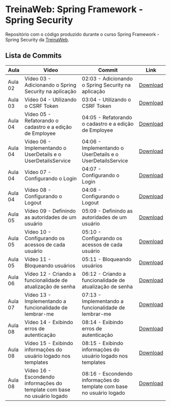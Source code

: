 # TreinaWeb: Spring Framework - Spring Security

Repositório com o código produzido durante o curso Spring Framework - Spring Security da [TreinaWeb](https://treinaweb.com.br/).

## Lista de Commits

| Aula    | Video                                                                    | Commit                                                                | Link                                                                                                                       |
| ------- | ------------------------------------------------------------------------ | --------------------------------------------------------------------- | -------------------------------------------------------------------------------------------------------------------------- |
| Aula 02 | Vídeo 03 - Adicionando o Spring Security na aplicação                    | 02:03 - Adicionando o Spring Security na aplicação                    | [Download](https://github.com/treinaweb/treinaweb-spring-security-v2/archive/292c4632b076ae66613439b1290f624574fa0f7b.zip) |
| Aula 03 | Vídeo 04 - Utilizando o CSRF Token                                       | 03:04 - Utilizando o CSRF Token                                       | [Download](https://github.com/treinaweb/treinaweb-spring-security-v2/archive/248750a04b496a3b988cfdeaee40fc511d288a81.zip) |
| Aula 04 | Vídeo 05 - Refatorando o cadastro e a edição de Employee                 | 04:05 - Refatorando o cadastro e a edição de Employee                 | [Download](https://github.com/treinaweb/treinaweb-spring-security-v2/archive/78197429218c2dac886fc7dd884b22b08c4e2809.zip) |
| Aula 04 | Vídeo 06 - Implementando o UserDetails e o UserDetailsService            | 04:06 - Implementando o UserDetails e o UserDetailsService            | [Download](https://github.com/treinaweb/treinaweb-spring-security-v2/archive/8cdcea6d636ea20b35f8673f4de03c3968b4a480.zip) |
| Aula 04 | Vídeo 07 - Configurando o Login                                          | 04:07 - Configurando o Login                                          | [Download](https://github.com/treinaweb/treinaweb-spring-security-v2/archive/e585d7b56954cc72f2677d4e232b9814466eb91d.zip) |
| Aula 04 | Vídeo 08 - Configurando o Logout                                         | 04:08 - Configurando o Logout                                         | [Download](https://github.com/treinaweb/treinaweb-spring-security-v2/archive/4e9fb5c519df639d18df7818d74c6e83590080c2.zip) |
| Aula 05 | Vídeo 09 - Definindo as autoridades de um usuário                        | 05:09 - Definindo as autoridades de um usuário                        | [Download](https://github.com/treinaweb/treinaweb-spring-security-v2/archive/7448d7bbc6d02e4d273414795d1f04cc5800607b.zip) |
| Aula 05 | Vídeo 10 - Configurando os acessos de cada usuário                       | 05:10 - Configurando os acessos de cada usuário                       | [Download](https://github.com/treinaweb/treinaweb-spring-security-v2/archive/dbfaa8965091656f1a269ddc05399340ffacc4e0.zip) |
| Aula 05 | Vídeo 11 - Bloqueando usuários                                           | 05:11 - Bloqueando usuários                                           | [Download](https://github.com/treinaweb/treinaweb-spring-security-v2/archive/f6ea1785802a9a878098d1d55d054b2e1b7c24b2.zip) |
| Aula 06 | Vídeo 12 - Criando a funcionalidade de atualização de senha              | 06:12 - Criando a funcionalidade de atualização de senha              | [Download](https://github.com/treinaweb/treinaweb-spring-security-v2/archive/7c4b98e18b83608213d591c11a52c225175552ce.zip) |
| Aula 07 | Vídeo 13 - Implementando a funcionalidade de lembrar-me                  | 07:13 - Implementando a funcionalidade de lembrar-me                  | [Download](https://github.com/treinaweb/treinaweb-spring-security-v2/archive/5324c194f878ad4af963b9ac53f71c99b624c60e.zip) |
| Aula 08 | Vídeo 14 - Exibindo erros de autenticação                                | 08:14 - Exibindo erros de autenticação                                | [Download](https://github.com/treinaweb/treinaweb-spring-security-v2/archive/a834513982e0c73d08080bd9506d17c2dbd35df5.zip) |
| Aula 08 | Vídeo 15 - Exibindo informações do usuário logado nos templates          | 08:15 - Exibindo informações do usuário logado nos templates          | [Download](https://github.com/treinaweb/treinaweb-spring-security-v2/archive/c010d1ccafc39f6ffe04f5550a4ae55aa459226d.zip) |
| Aula 08 | Vídeo 16 - Escondendo informações do template com base no usuário logado | 08:16 - Escondendo informações do template com base no usuário logado | [Download](https://github.com/treinaweb/treinaweb-spring-security-v2/archive/54e688c85cc9caa37a7ca1671ed091a0f7f0465f.zip) |

